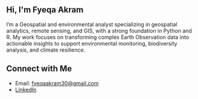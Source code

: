 ## Hi, I'm Fyeqa Akram

I’m a Geospatial and environmental analyst specializing in geospatial analytics, remote sensing, and GIS, with a strong foundation in Python and R. My work focuses on transforming complex Earth Observation data into actionable insights to support environmental monitoring, biodiversity analysis, and climate resilience.


## Connect with Me

- Email: fyeqaakram30@gmail.com
- [LinkedIn](https://www.linkedin.com/in/fyeqa-akram-geospatial-analyst/)

